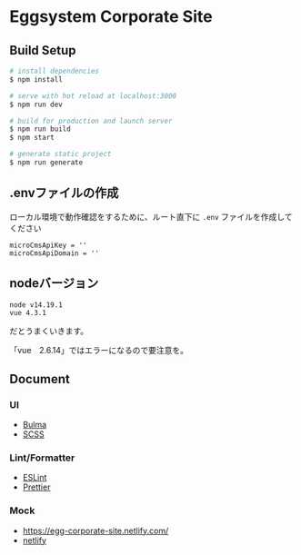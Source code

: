 # Eggsystem Corporate Site

## Build Setup

``` bash
# install dependencies
$ npm install

# serve with hot reload at localhost:3000
$ npm run dev

# build for production and launch server
$ npm run build
$ npm start

# generate static project
$ npm run generate
```

## .envファイルの作成

ローカル環境で動作確認をするために、ルート直下に `.env` ファイルを作成してください

```
microCmsApiKey = ''
microCmsApiDomain = ''
```

## nodeバージョン
```
node v14.19.1
vue 4.3.1
```
だとうまくいきます。

「vue　2.6.14」ではエラーになるので要注意を。

## Document
### UI
* [Bulma](https://bulma.io/documentation/)
* [SCSS](https://sass-lang.com/)

### Lint/Formatter
* [ESLint](https://eslint.org/)
* [Prettier](https://prettier.io/)

### Mock
* https://egg-corporate-site.netlify.com/
* [netlify](https://app.netlify.com/sites/egg-corporate-site/overview)
